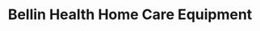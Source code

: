 ---
title: "Bellin Health Home Care Equipment"
url: /marinette/bellin-health-home-care-equipment/
shop: medical supply
---